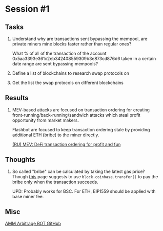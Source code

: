 # Session #1

## Tasks
1. Understand why are transactions sent bypassing the mempool, are private miners mine blocks faster rather than regular ones?

    What % of all of the transaction of the account 0x5aa3393e361c2eb342408559309b3e873cd876d6 taken in a certain date range are sent bypassing mempools?
2. Define a list of blockchains to research swap protocols on
2. Get the list the swap protocols on different blockchains

## Results
1. MEV-based attacks are focused on transaction ordering for creating front-running/back-running/sandwich attacks which steal profit opportunity from market makers.
   
   Flashbot are focused to keep transaction ordering stale by providing additional ETH (bribe) to the miner directly.
   
   [(RU) MEV: DeFi transaction ordering for profit and fun](https://habr.com/ru/post/578908/)

## Thoughts
1. So called "bribe" can be calculated by taking the latest gas price?
   Though [this](https://fifikobayashi.medium.com/beginners-guide-to-troubleshooting-mev-on-flashbots-aee175048858) page suggests to use `block.coinbase.transfer()` to pay the bribe
   only when the transaction succeeds.
   
   UPD: Probably works for BSC. For ETH, EIP1559 should  be applied with base miner fee.
   

## Misc
[AMM Arbitrage BOT GitHub](https://github.com/paco0x/amm-arbitrageur)